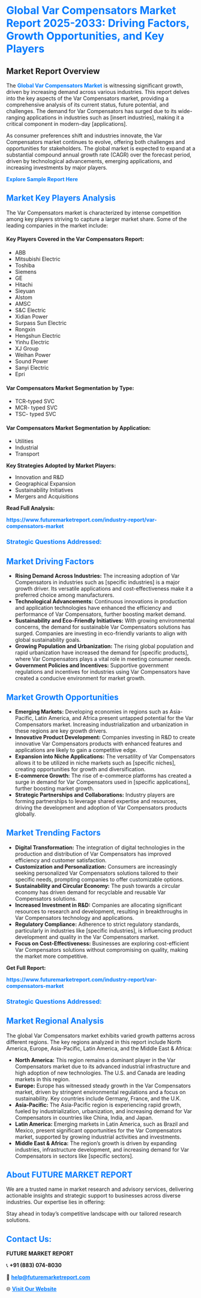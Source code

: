 <h1 style="color: #007BFF;">Global Var Compensators Market Report 2025-2033: Driving Factors, Growth Opportunities, and Key Players</h1>

<section id="overview">
<h2>Market Report Overview</h2>
<p>The <a href="https://www.futuremarketreport.com/industry-report/var-compensators-market" style="color: #007BFF; text-decoration: none;"><strong>Global Var Compensators Market</strong></a> is witnessing significant growth, driven by increasing demand across various industries. This report delves into the key aspects of the Var Compensators market, providing a comprehensive analysis of its current status, future potential, and challenges. The demand for Var Compensators has surged due to its wide-ranging applications in industries such as [insert industries], making it a critical component in modern-day [applications].</p>
<p>As consumer preferences shift and industries innovate, the Var Compensators market continues to evolve, offering both challenges and opportunities for stakeholders. The global market is expected to expand at a substantial compound annual growth rate (CAGR) over the forecast period, driven by technological advancements, emerging applications, and increasing investments by major players.</p>
</section>

<section id="overview">
<p><a href="https://www.futuremarketreport.com/request-sample/reportId=82553" style="color: #007BFF; text-decoration: none;"><strong>Explore Sample Report Here</strong></a></p>
</section>

<section id="key-players">
<h2 style="color: #007BFF;">Market Key Players Analysis</h2>
<p>The Var Compensators market is characterized by intense competition among key players striving to capture a larger market share. Some of the leading companies in the market include:</p>
<h4>Key Players Covered in the Var Compensators Report:</h4>
<ul><li>ABB</li><li>Mitsubishi Electric</li><li>Toshiba</li><li>Siemens</li><li>GE</li><li>Hitachi</li><li>Sieyuan</li><li>Alstom</li><li>AMSC</li><li>S&amp;C Electric</li><li>Xidian Power</li><li>Surpass Sun Electric</li><li>Rongxin</li><li>Hengshun Electric</li><li>Yinhu Electric</li><li>XJ Group</li><li>Weihan Power</li><li>Sound Power</li><li>Sanyi Electric</li><li>Epri</li></ul>
<h4>Var Compensators Market Segmentation by Type:</h4>
<ul><li>TCR-typed SVC</li><li>MCR- typed SVC</li><li>TSC- typed SVC</li></ul>

<h4>Var Compensators Market Segmentation by Application:</h4>
<ul><li>Utilities</li><li>Industrial</li><li>Transport</li></ul>
<p><strong>Key Strategies Adopted by Market Players:</strong></p>
<ul>
<li>Innovation and R&D</li>
<li>Geographical Expansion</li>
<li>Sustainability Initiatives</li>
<li>Mergers and Acquisitions</li>
</ul>
</section>

<section>
<p><strong>Read Full Analysis: </strong></p><a href="https://www.futuremarketreport.com/industry-report/var-compensators-market" style="color: #007BFF; text-decoration: none;"><strong>https://www.futuremarketreport.com/industry-report/var-compensators-market</strong></a>
<h3 style="color: #007BFF;">Strategic Questions Addressed:</h3>
</section>

<section id="driving-factors">
<h2 style="color: #007BFF;">Market Driving Factors</h2>
<ul>
<li><strong>Rising Demand Across Industries:</strong> The increasing adoption of Var Compensators in industries such as [specific industries] is a major growth driver. Its versatile applications and cost-effectiveness make it a preferred choice among manufacturers.</li>
<li><strong>Technological Advancements:</strong> Continuous innovations in production and application technologies have enhanced the efficiency and performance of Var Compensators, further boosting market demand.</li>
<li><strong>Sustainability and Eco-Friendly Initiatives:</strong> With growing environmental concerns, the demand for sustainable Var Compensators solutions has surged. Companies are investing in eco-friendly variants to align with global sustainability goals.</li>
<li><strong>Growing Population and Urbanization:</strong> The rising global population and rapid urbanization have increased the demand for [specific products], where Var Compensators plays a vital role in meeting consumer needs.</li>
<li><strong>Government Policies and Incentives:</strong> Supportive government regulations and incentives for industries using Var Compensators have created a conducive environment for market growth.</li>
</ul>
</section>

<section id="growth-opportunities">
<h2 style="color: #007BFF;">Market Growth Opportunities</h2>
<ul>
<li><strong>Emerging Markets:</strong> Developing economies in regions such as Asia-Pacific, Latin America, and Africa present untapped potential for the Var Compensators market. Increasing industrialization and urbanization in these regions are key growth drivers.</li>
<li><strong>Innovative Product Development:</strong> Companies investing in R&D to create innovative Var Compensators products with enhanced features and applications are likely to gain a competitive edge.</li>
<li><strong>Expansion into Niche Applications:</strong> The versatility of Var Compensators allows it to be utilized in niche markets such as [specific niches], creating opportunities for growth and diversification.</li>
<li><strong>E-commerce Growth:</strong> The rise of e-commerce platforms has created a surge in demand for Var Compensators used in [specific applications], further boosting market growth.</li>
<li><strong>Strategic Partnerships and Collaborations:</strong> Industry players are forming partnerships to leverage shared expertise and resources, driving the development and adoption of Var Compensators products globally.</li>
</ul>
</section>

<section id="trending-factors">
<h2 style="color: #007BFF;">Market Trending Factors</h2>
<ul>
<li><strong>Digital Transformation:</strong> The integration of digital technologies in the production and distribution of Var Compensators has improved efficiency and customer satisfaction.</li>
<li><strong>Customization and Personalization:</strong> Consumers are increasingly seeking personalized Var Compensators solutions tailored to their specific needs, prompting companies to offer customizable options.</li>
<li><strong>Sustainability and Circular Economy:</strong> The push towards a circular economy has driven demand for recyclable and reusable Var Compensators solutions.</li>
<li><strong>Increased Investment in R&D:</strong> Companies are allocating significant resources to research and development, resulting in breakthroughs in Var Compensators technology and applications.</li>
<li><strong>Regulatory Compliance:</strong> Adherence to strict regulatory standards, particularly in industries like [specific industries], is influencing product development and quality in the Var Compensators market.</li>
<li><strong>Focus on Cost-Effectiveness:</strong> Businesses are exploring cost-efficient Var Compensators solutions without compromising on quality, making the market more competitive.</li>
</ul>
</section>

<section>
<p><strong>Get Full Report: </strong></p><a href="https://www.futuremarketreport.com/industry-report/var-compensators-market" style="color: #007BFF; text-decoration: none;"><strong>https://www.futuremarketreport.com/industry-report/var-compensators-market</strong></a>
<h3 style="color: #007BFF;">Strategic Questions Addressed:</h3>
</section>


<section id="regional-analysis">
<h2 style="color: #007BFF;">Market Regional Analysis</h2>
<p>The global Var Compensators market exhibits varied growth patterns across different regions. The key regions analyzed in this report include North America, Europe, Asia-Pacific, Latin America, and the Middle East & Africa:</p>
<ul>
<li><strong>North America:</strong> This region remains a dominant player in the Var Compensators market due to its advanced industrial infrastructure and high adoption of new technologies. The U.S. and Canada are leading markets in this region.</li>
<li><strong>Europe:</strong> Europe has witnessed steady growth in the Var Compensators market, driven by stringent environmental regulations and a focus on sustainability. Key countries include Germany, France, and the U.K.</li>
<li><strong>Asia-Pacific:</strong> The Asia-Pacific region is experiencing rapid growth, fueled by industrialization, urbanization, and increasing demand for Var Compensators in countries like China, India, and Japan.</li>
<li><strong>Latin America:</strong> Emerging markets in Latin America, such as Brazil and Mexico, present significant opportunities for the Var Compensators market, supported by growing industrial activities and investments.</li>
<li><strong>Middle East & Africa:</strong> The region’s growth is driven by expanding industries, infrastructure development, and increasing demand for Var Compensators in sectors like [specific sectors].</li>
</ul>
</section>

<footer>
<h2 style="color: #007BFF;">About FUTURE MARKET REPORT</h2>
<p>We are a trusted name in market research and advisory services, delivering actionable insights and strategic support to businesses across diverse industries. Our expertise lies in offering:</p>

<p>Stay ahead in today’s competitive landscape with our tailored research solutions.</p>

<h2 style="color: #007BFF;">Contact Us:</h2>
<p><strong>FUTURE MARKET REPORT</strong></p>
<p>📞 <strong>+91 (883) 074-8030</strong></p>
<p>📧 <strong><a href="mailto:help@futuremarketreport.com" style="color: #007BFF;">help@futuremarketreport.com</a></strong></p>
<p>🌐 <strong><a href="https://www.futuremarketreport.com/" style="color: #007BFF;">Visit Our Website</a></strong></p>
</footer>